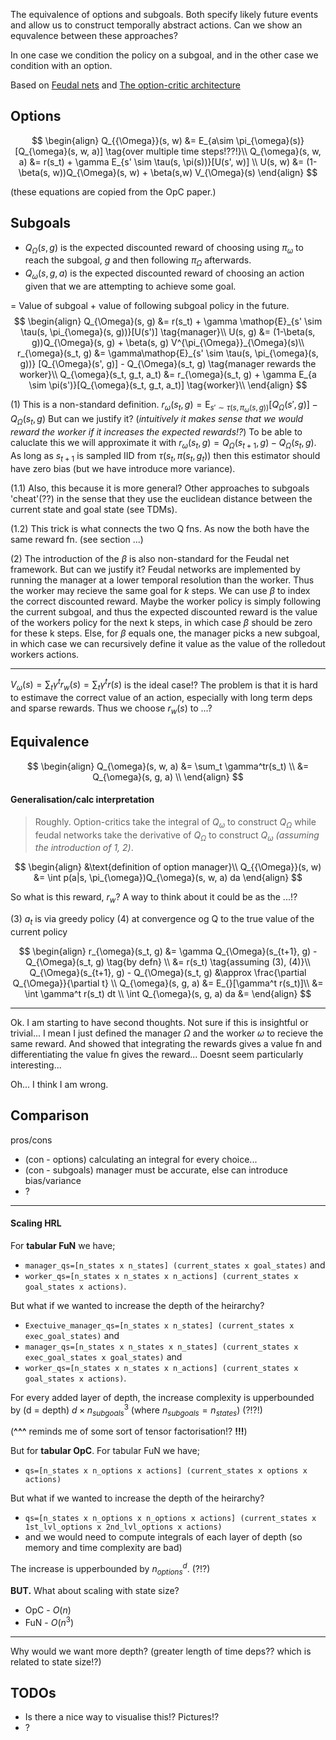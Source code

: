 The equivalence of options and subgoals. Both specify likely future events and allow us to construct temporally abstract actions. Can we show an equvalence between these approaches?

In one case we condition the policy on a subgoal, and in the other case we condition with an option.

Based on [Feudal nets](https://arxiv.org/abs/1703.01161) and [The option-critic architecture](https://arxiv.org/abs/1609.05140)

## Options

$$
\begin{align}
Q_{{\Omega}}(s, w) &= E_{a\sim \pi_{\omega}(s)}[Q_{\omega}(s, w, a)] \tag{over multiple time steps!??!}\\
Q_{\omega}(s, w, a) &= r(s_t) + \gamma  E_{s' \sim \tau(s, \pi(s))}[U(s', w)] \\
U(s, w) &= (1-\beta(s, w))Q_{\Omega}(s, w) + \beta(s,w) V_{\Omega}(s)
\end{align}
$$

(these equations are copied from the OpC paper.)

## Subgoals

- $Q_{\Omega}(s, g)$ is the expected discounted reward of choosing using $\pi_{\omega}$ to reach the subgoal, $g$ and then following $\pi_{\Omega}$ afterwards.
- $Q_{\omega}(s, g, a)$ is the expected discounted reward of choosing an action given that we are attempting to achieve some goal.

= Value of subgoal + value of following subgoal policy in the future.
$$
\begin{align}
Q_{\Omega}(s, g) &= r(s_t) + \gamma  \mathop{E}_{s' \sim \tau(s, \pi_{\omega}(s, g))}[U(s')] \tag{manager}\\
U(s, g) &=  (1-\beta(s, g))Q_{\Omega}(s, g) + \beta(s, g) V^{\pi_{\Omega}}_{\Omega}(s)\\
r_{\omega}(s_t, g) &= \gamma\mathop{E}_{s' \sim \tau(s, \pi_{\omega}(s, g))} [Q_{\Omega}(s', g)] - Q_{\Omega}(s_t, g) \tag{manager rewards the worker}\\
Q_{\omega}(s_t, g_t, a_t) &= r_{\omega}(s_t, g) + \gamma E_{a \sim \pi(s')}[Q_{\omega}(s_t, g_t, a_t)] \tag{worker}\\
\end{align}
$$

(1) This is a non-standard definition. $r_{\omega}(s_t, g) = \mathop{E}_{s' \sim \tau(s, \pi_{\omega}(s, g))} [Q_{\Omega}(s', g)] - Q_{\Omega}(s_t, g)$ But can we justify it? (_intuitively it makes sense that we would reward the worker if it increases the expected rewards!?_) To be able to caluclate this we will approximate it with $r_{\omega}(s_t, g) = Q_{\Omega}(s_{t+1}, g) - Q_{\Omega}(s_t, g)$. As long as $s_{t+1}$ is sampled IID from $\tau(s_t, \pi(s_t, g_t))$ then this estimator should have zero bias (but we have introduce more variance).

(1.1) Also, this because it is more general? Other approaches to subgoals 'cheat'(??) in the sense that they use the euclidean distance between the current state and goal state (see TDMs).

(1.2) This trick is what connects the two Q fns. As now the both have the same reward fn. (see section ...)

(2) The introduction of the $\beta$ is also non-standard for the Feudal net framework. But can we justify it? Feudal networks are implemented by running the manager at a lower temporal resolution than the worker. Thus the worker may recieve the same goal for $k$ steps. We can use $\beta$ to index the correct discounted reward. Maybe the worker policy is simply following the current subgoal, and thus the expected discounted reward is the value of the workers policy for the next k steps, in which case $\beta$ should be zero for these k steps. Else, for $\beta$ equals one, the manager picks a new subgoal, in which case we can recursively define it value as the value of the rolledout workers actions.

***

$V_{\omega}(s) = \sum_t \gamma^t r_w(s) = \sum_t \gamma^t r(s)$ is the ideal case!? The problem is that it is hard to estimave the correct value of an action, especially with long term deps and sparse rewards. Thus we choose $r_w(s)$ to ...?

## Equivalence

$$
\begin{align}
Q_{\omega}(s, w, a) &= \sum_t \gamma^tr(s_t) \\
&= Q_{\omega}(s, g, a) \\
\end{align}
$$

#### Generalisation/calc interpretation

> Roughly. Option-critics take the integral of $Q_{\omega}$ to construct $Q_{\Omega}$ while feudal networks take the derivative of $Q_{\Omega}$ to construct $Q_{\omega}$ _(assuming the introduction of 1, 2)_.



$$
\begin{align}
&\text{definition of option manager}\\
Q_{{\Omega}}(s, w) &= \int p(a|s, \pi_{\omega})Q_{\omega}(s, w, a) da
\end{align}
$$

So what is this reward, $r_w$? A way to think about it could be as the ...!?


(3) $a_{t}$ is via greedy policy
(4) at convergence og Q to the true value of the current policy

$$
\begin{align}
r_{\omega}(s_t, g) &= \gamma Q_{\Omega}(s_{t+1}, g) - Q_{\Omega}(s_t, g) \tag{by defn} \\
&= r(s_t) \tag{assuming (3), (4)}\\
 Q_{\Omega}(s_{t+1}, g) - Q_{\Omega}(s_t, g) &\approx \frac{\partial Q_{\Omega}}{\partial t} \\
Q_{\omega}(s, g, a) &= E_{}[\gamma^t r(s_t)]\\
&= \int \gamma^t r(s_t) dt \\
\int Q_{\omega}(s, g, a) da &=
\end{align}
$$

***

Ok. I am starting to have second thoughts. Not sure if this is insightful or trivial... I mean I just defined the manager $\Omega$ and the worker $\omega$ to recieve the same reward. And showed that integrating the rewards gives a value fn and differentiating the value fn gives the reward... Doesnt seem particularly interesting...

Oh... I think I am wrong.

## Comparison

pros/cons

- (con - options) calculating an integral for every choice...
- (con - subgoals) manager must be accurate, else can introduce bias/variance
- ?

***

#### Scaling HRL

For __tabular FuN__ we have;
- `manager_qs=[n_states x n_states] (current_states x goal_states)` and
- `worker_qs=[n_states x n_states x n_actions] (current_states x goal_states x actions)`.

But what if we wanted to increase the depth of the heirarchy?
- `Exectuive_manager_qs=[n_states x n_states] (current_states x exec_goal_states)` and
- `manager_qs=[n_states x n_states x n_states] (current_states x exec_goal_states x goal_states)` and
- `worker_qs=[n_states x n_states x n_actions] (current_states x goal_states x actions)`.

For every added layer of depth, the increase complexity is upperbounded by (d = depth) $d \times n_{subgoals}^3$ (where $n_{subgoals} = n_{states}$) (?!?!)

(__^^^__ reminds me of some sort of tensor factorisation!? __!!!__)

But for __tabular OpC__. For tabular FuN we have;
- `qs=[n_states x n_options x actions] (current_states x options x actions)`

But what if we wanted to increase the depth of the heirarchy?
- `qs=[n_states x n_options x n_options x actions] (current_states x 1st_lvl_options x 2nd_lvl_options x actions)`
- and we would need to compute integrals of each layer of depth (so memory and time complexity are bad)

The increase is upperbounded by $n_{options}^{d}$. (?!?)

__BUT.__ What about scaling with state size?

- OpC - $O(n)$
- FuN - $O(n^3)$

***

Why would we want more depth? (greater length of time deps?? which is related to state size!?)


## TODOs

- Is there a nice way to visualise this!? Pictures!?
- ?
